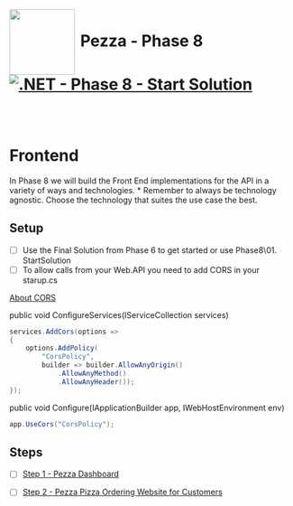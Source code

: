 <img align="left" width="116" height="116" src="pezza-logo.png" />

# &nbsp;**Pezza - Phase 8** [![.NET - Phase 8 - Start Solution](https://github.com/entelect-incubator/.NET/actions/workflows/dotnet-phase8-startsolution.yml/badge.svg)](https://github.com/entelect-incubator/.NET/actions/workflows/dotnet-phase8-startsolution.yml)

<br/><br/>

# **Frontend**

In Phase 8 we will build the Front End implementations for the API in a variety of ways and technologies. * Remember to always be technology agnostic. Choose the technology that suites the use case the best.

## **Setup**

- [ ] Use the Final Solution from Phase 6 to get started or use Phase8\01. StartSolution
- [ ] To allow calls from your Web.API you need to add CORS in your starup.cs

[About CORS](https://www.youtube.com/watch?v=UjozQOaGt1k)

public void ConfigureServices(IServiceCollection services)

```cs
services.AddCors(options =>
{
    options.AddPolicy(
        "CorsPolicy",
        builder => builder.AllowAnyOrigin()
            .AllowAnyMethod()
            .AllowAnyHeader());
});
```

public void Configure(IApplicationBuilder app, IWebHostEnvironment env)

```cs
app.UseCors("CorsPolicy");
```

## **Steps**

- [ ] [Step 1 - Pezza Dashboard](https://github.com/entelect-incubator/.NET/tree/master/Phase%208/Dashboard)
- [ ] [Step 2 - Pezza Pizza Ordering Website for Customers](https://github.com/entelect-incubator/.NET/tree/master/Phase%208/Website)
 
